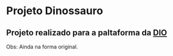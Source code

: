 # Projeto Dinossauro 
## Projeto realizado para a paltaforma da [DIO](https://web.dio.me/home)

Obs: Ainda na forma original.
